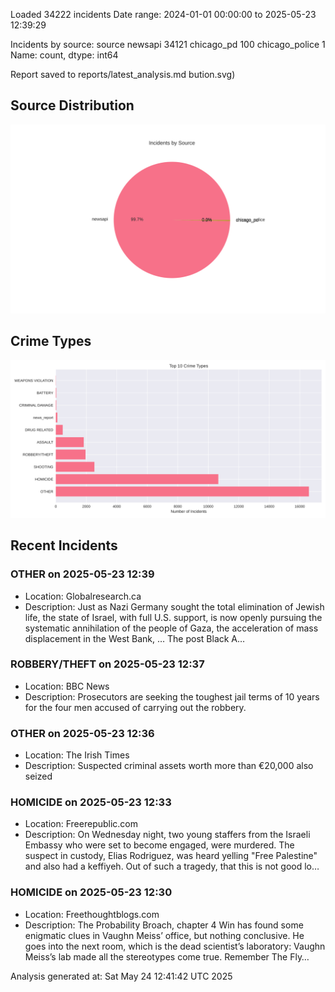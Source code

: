 
Loaded 34222 incidents
Date range: 2024-01-01 00:00:00 to 2025-05-23 12:39:29

Incidents by source:
source
newsapi           34121
chicago_pd          100
chicago_police        1
Name: count, dtype: int64

Report saved to reports/latest_analysis.md
bution.svg)

## Source Distribution
![Source Distribution](images/source_distribution.svg)

## Crime Types
![Crime Types](images/crime_types.svg)

## Recent Incidents

### OTHER on 2025-05-23 12:39
- Location: Globalresearch.ca
- Description: Just as Nazi Germany sought the total elimination of Jewish life, the state of Israel, with full U.S. support, is now openly pursuing the systematic annihilation of the people of Gaza, the acceleration of mass displacement in the West Bank, …
The post Black A…


### ROBBERY/THEFT on 2025-05-23 12:37
- Location: BBC News
- Description: Prosecutors are seeking the toughest jail terms of 10 years for the four men accused of carrying out the robbery.


### OTHER on 2025-05-23 12:36
- Location: The Irish Times
- Description: Suspected criminal assets worth more than €20,000 also seized


### HOMICIDE on 2025-05-23 12:33
- Location: Freerepublic.com
- Description: On Wednesday night, two young staffers from the Israeli Embassy who were set to become engaged, were murdered. The suspect in custody, Elias Rodriguez, was heard yelling "Free Palestine" and also had a keffiyeh. Out of such a tragedy, that this is not good lo…


### HOMICIDE on 2025-05-23 12:30
- Location: Freethoughtblogs.com
- Description: The Probability Broach, chapter 4 Win has found some enigmatic clues in Vaughn Meiss’ office, but nothing conclusive. He goes into the next room, which is the dead scientist’s laboratory: Vaughn Meiss’s lab made all the stereotypes come true. Remember The Fly…

Analysis generated at: Sat May 24 12:41:42 UTC 2025
